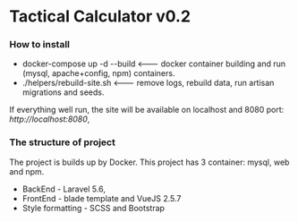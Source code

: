 # Tactical Calculator v0.2

### How to install

* docker-compose up -d --build <--- docker container building and run (mysql, apache+config, npm) containers.
* ./helpers/rebuild-site.sh <--- remove logs, rebuild data, run artisan migrations and seeds.

If everything well run, the site will be available on localhost and 8080 port:
*http://localhost:8080*, 

### The structure of project
The project is builds up by Docker. This project has 3 container: mysql, web and npm.

- BackEnd - Laravel 5.6,
- FrontEnd - blade template and VueJS 2.5.7
- Style formatting - SCSS and Bootstrap